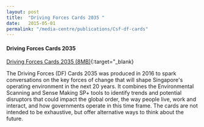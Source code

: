 ```yaml
---
layout: post
title:  "Driving Forces Cards 2035 "
date:   2015-05-01
permalink: "/media-centre/publications/Csf-df-cards"
---
```


#### **Driving Forces Cards 2035**

[Driving Forces Cards 2035 (8MB)](/files/media-centre/publications/csf-df-cards.pdf){:target="_blank}


The Driving Forces (DF) Cards 2035 was produced in 2016 to spark conversations on the key forces of change that will shape Singapore's operating environment in the next 20 years. It combines the Environmental Scanning and Sense Making SP+ tools to identify trends and potential disruptors that could impact the global order, the way people live, work and interact, and how governments operate in this time frame. The cards are not intended to be exhaustive, but offer alternative ways to think about the future.
